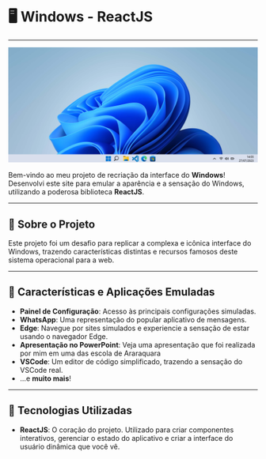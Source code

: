 # 🖥️ Windows - ReactJS

---

![Windows UI Preview](./public/windows.png)

Bem-vindo ao meu projeto de recriação da interface do **Windows**! Desenvolvi este site para emular a aparência e a sensação do Windows, utilizando a poderosa biblioteca **ReactJS**.

---

## 🎯 Sobre o Projeto

Este projeto foi um desafio para replicar a complexa e icônica interface do Windows, trazendo características distintas e recursos famosos deste sistema operacional para a web.

---

## 🌟 Características e Aplicações Emuladas

- **Painel de Configuração**: Acesso às principais configurações simuladas.
- **WhatsApp**: Uma representação do popular aplicativo de mensagens.
- **Edge**: Navegue por sites simulados e experiencie a sensação de estar usando o navegador Edge.
- **Apresentação no PowerPoint**: Veja uma apresentação que foi realizada por mim em uma das escola de Araraquara
- **VSCode**: Um editor de código simplificado, trazendo a sensação do VSCode real.
- ...e **muito mais**!

---

## 🔧 Tecnologias Utilizadas

- **ReactJS**: O coração do projeto. Utilizado para criar componentes interativos, gerenciar o estado do aplicativo e criar a interface do usuário dinâmica que você vê.
